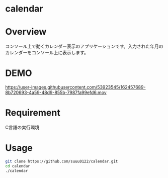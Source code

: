 # calendar

# Overview
コンソール上で動くカレンダー表示のアプリケーションです。入力された年月のカレンダーをコンソール上に表示します。

# DEMO
https://user-images.githubusercontent.com/53923545/162457689-8b720693-4a59-48d9-855b-7987fa99efd6.mov




# Requirement
C言語の実行環境

# Usage
```bash
git clone https://github.com/suuu0122/calendar.git
cd calendar
./calendar
```
